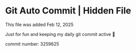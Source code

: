 # Git Auto Commit | Hidden File

This file was added Feb 12, 2025

Just for fun and keeping my daily git commit active 🤪

commit number: 3259625
